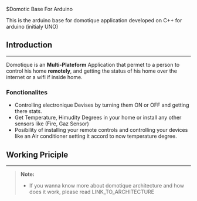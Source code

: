 $Domotic Base For Arduino

This is the arduino base for domotique application developed on C++ for arduino (initialy UNO)

## Introduction
-------------------

Domotique is an **Multi-Plateform** Application that permet to a person to control his home **remotely**,
and getting the status of his home over the internet or a wifi if inside home.

### Fonctionalites
 - Controlling electronique Devises by turning them ON or OFF and getting there stats.
 - Get Temperature, Himudity Degrees in your home or install any other sensors like (Fire, Gaz Sensor)
 - Posibility of installing your remote controls and controlling your devices
like an Air conditioner setting it accord to now temperature degree.


## Working Priciple
-------------------

> **Note:**
> - If you wanna know more about domotique architecture and how does it work, please read LINK_TO_ARCHITECTURE

